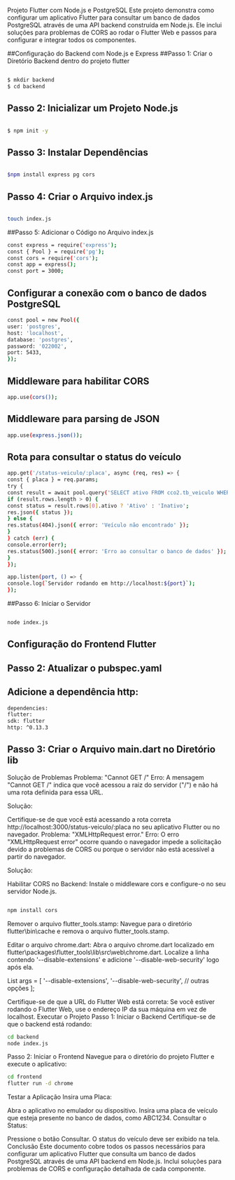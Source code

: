 Projeto Flutter com Node.js e PostgreSQL
Este projeto demonstra como configurar um aplicativo Flutter para consultar um banco de dados PostgreSQL através de uma API backend construída em Node.js. Ele inclui soluções para problemas de CORS ao rodar o Flutter Web e passos para configurar e integrar todos os componentes.

##Configuração do Backend com Node.js e Express
##Passo 1: Criar o Diretório Backend dentro do projeto flutter

```bash

$ mkdir backend
$ cd backend
```

## Passo 2: Inicializar um Projeto Node.js
```bash

$ npm init -y
```

## Passo 3: Instalar Dependências
```bash

$npm install express pg cors
```
## Passo 4: Criar o Arquivo index.js
```bash

touch index.js
```
##Passo 5: Adicionar o Código no Arquivo index.js
```bash
const express = require('express');
const { Pool } = require('pg');
const cors = require('cors');
const app = express();
const port = 3000;
```
## Configurar a conexão com o banco de dados PostgreSQL
``` bash
const pool = new Pool({
user: 'postgres',
host: 'localhost',
database: 'postgres',
password: '022002',
port: 5433,
});
```
## Middleware para habilitar CORS
```bash
app.use(cors());
```
## Middleware para parsing de JSON
``` bash
app.use(express.json());
```
## Rota para consultar o status do veículo
```bash
app.get('/status-veiculo/:placa', async (req, res) => {
const { placa } = req.params;
try {
const result = await pool.query('SELECT ativo FROM cco2.tb_veiculo WHERE placa = $1', [placa]);
if (result.rows.length > 0) {
const status = result.rows[0].ativo ? 'Ativo' : 'Inativo';
res.json({ status });
} else {
res.status(404).json({ error: 'Veículo não encontrado' });
}
} catch (err) {
console.error(err);
res.status(500).json({ error: 'Erro ao consultar o banco de dados' });
}
});

app.listen(port, () => {
console.log(`Servidor rodando em http://localhost:${port}`);
});
```
##Passo 6: Iniciar o Servidor
```bash

node index.js

```
## Configuração do Frontend Flutter

## Passo 2: Atualizar o pubspec.yaml
## Adicione a dependência http:
``` bash
dependencies:
flutter:
sdk: flutter
http: ^0.13.3
```
## Passo 3: Criar o Arquivo main.dart no Diretório lib

Solução de Problemas
Problema: "Cannot GET /"
Erro: A mensagem "Cannot GET /" indica que você acessou a raiz do servidor ("/") e não há uma rota definida para essa URL.

Solução:

Certifique-se de que você está acessando a rota correta http://localhost:3000/status-veiculo/:placa no seu aplicativo Flutter ou no navegador.
Problema: "XMLHttpRequest error."
Erro: O erro "XMLHttpRequest error" ocorre quando o navegador impede a solicitação devido a problemas de CORS ou porque o servidor não está acessível a partir do navegador.

Solução:

Habilitar CORS no Backend:
Instale o middleware cors e configure-o no seu servidor Node.js.
```bash

npm install cors
```
Remover o arquivo flutter_tools.stamp:
Navegue para o diretório flutter\bin\cache e remova o arquivo flutter_tools.stamp.

Editar o arquivo chrome.dart:
Abra o arquivo chrome.dart localizado em flutter\packages\flutter_tools\lib\src\web\chrome.dart.
Localize a linha contendo '--disable-extensions' e adicione '--disable-web-security' logo após ela.

List<String> args = <String>[
'--disable-extensions',
'--disable-web-security',
// outras opções
];

Certifique-se de que a URL do Flutter Web está correta:
Se você estiver rodando o Flutter Web, use o endereço IP da sua máquina em vez de localhost.
Executar o Projeto
Passo 1: Iniciar o Backend
Certifique-se de que o backend está rodando:

```bash
cd backend
node index.js
```
Passo 2: Iniciar o Frontend
Navegue para o diretório do projeto Flutter e execute o aplicativo:

```bash
cd frontend
flutter run -d chrome
```
Testar a Aplicação
Insira uma Placa:

Abra o aplicativo no emulador ou dispositivo.
Insira uma placa de veículo que esteja presente no banco de dados, como ABC1234.
Consultar o Status:

Pressione o botão Consultar.
O status do veículo deve ser exibido na tela.
Conclusão
Este documento cobre todos os passos necessários para configurar um aplicativo Flutter que consulta um banco de dados PostgreSQL através de uma API backend em Node.js. Inclui soluções para problemas de CORS e configuração detalhada de cada componente. 

